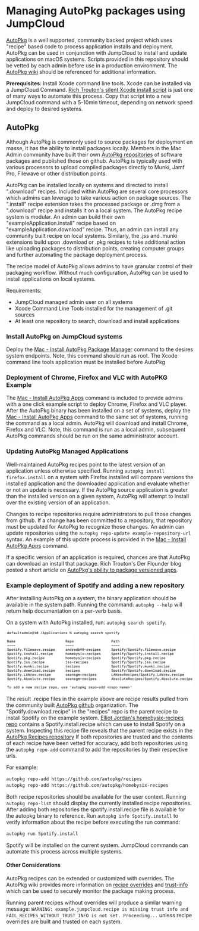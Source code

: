 # Managing AutoPkg packages using JumpCloud

[AutoPkg](https://github.com/autopkg/autopkg) is a well supported, community backed project which uses "recipe" based code to process application installs and deployment. AutoPkg can be used in conjunction with JumpCloud to install and update applications on macOS systems. Scripts provided in this repository should be vetted by each admin before use in a production environment. The [AutoPkg wiki](https://github.com/autopkg/autopkg/wik) should be referenced for additional information.

**Prerequisites**: Install Xcode command line tools. Xcode can be installed via a JumpCloud Command. [Rich Trouton's silent Xcode install script](https://github.com/rtrouton/rtrouton_scripts/tree/master/rtrouton_scripts/install_xcode_command_line_tools) is just one of many ways to automate this process. Copy that script into a new JumpCloud command with a 5-10min timeout, depending on network speed and deploy to desired systems.

## AutoPkg

Although AutoPkg is commonly used to source packages for deployment en masse, it has the ability to install packages locally. Members in the Mac Admin community have built their own [AutoPkg repositories](https://github.com/autopkg) of software packages and published those on github. AutoPkg is typically used with various processors to upload compiled packages directly to Munki, Jamf Pro, Filewave or other distribution points.

AutoPkg can be installed locally on systems and directed to install ".download" recipes. Included within AutoPkg are several core processors which admins can leverage to take various action on package sources. The ".install" recipe extension takes the processed package or .dmg from a ".download" recipe and installs it on a local system. The AutoPkg recipe system is modular. An admin can build their own "exampleApplication.install" recipe based on "exampleApplication.download" recipe. Thus, an admin can install any community built recipe on local systems. Similarly, the .jss and .munki extensions build upon .download or .pkg recipes to take additional action like uploading packages to distribution points, creating computer groups and further automating the package deployment process.

The recipe model of AutoPkg allows admins to have granular control of their packaging workflow. Without much configuration, AutoPkg can be used to install applications on local systems.

Requirements:

* JumpCloud managed admin user on all systems
* Xcode Command Line Tools installed for the management of .git sources
* At least one repository to search, download and install applications
  
### Install AutoPkg on JumpCloud systems

Deploy the [Mac - Install AutoPkg Package Manager](./Mac&#32;-&#32;Install&#32;AutoPkg&#32;Package&#32;Manager.md) command to the desires system endpoints. Note, this command should run as root. The Xcode command line tools application must be installed before AutoPkg

### Deployment of Chrome, Firefox and VLC with AutoPKG Example

The [Mac - Install AutoPkg Apps](Mac&#32;-&#32;Install&#32;Homebrew&#32;Apps.md) command is included to provide admins with a one click example script to deploy Chrome, Firefox and VLC player. After the AutoPkg binary has been installed on a set of systems, deploy the [Mac - Install AutoPkg Apps](Mac&#32;-&#32;Install&#32;Homebrew&#32;Apps.md) command to the same set of systems, running the command as a local admin. AutoPkg will download and install Chrome, Firefox and VLC. Note, this command is run as a local admin, subsequent AutoPkg commands should be run on the same administrator account.

### Updating AutoPkg Managed Applications

Well-maintained AutoPkg recipes point to the latest version of an application unless otherwise specified. Running `autopkg install firefox.install` on a system with Firefox installed will compare versions the installed application and the downloaded application and evaluate whether or not an update is necessary. If the AutoPkg source application is greater than the installed version on a given system, AutoPkg will attempt to install over the existing version of an application.

Changes to recipe repositories require administrators to pull those changes from github. If a change has been committed to a repository, that repository must be updated for AutoPkg to recognize those changes. An admin can update repositories using the `autopkg repo-update example-repository-url` syntax. An example of this update process is provided in the [Mac - Install AutoPkg Apps](Mac&#32;-&#32;Install&#32;Homebrew&#32;Apps.md) command.

If a specific version of an application is required, chances are that AutoPkg can download an install that package. Rich Trouton's Der Flounder blog posted a short  article on [AutoPkg's ability to package versioned apps](https://derflounder.wordpress.com/2013/11/10/using-autopkg-to-download-and-create-installers-for-firefox/).

### Example deployment of Spotify and adding a new repository

After installing AutoPkg on a system, the binary application should be available in the system path. Running the command: `autopkg --help` will return help documentation on a per-verb basis.

On a system with AutoPkg installed, run: `autopkg search spotify`.

![Spotify example](./images/spotify.png)

The result .recipe files in the example above are recipe results pulled from the community built [AutoPkg github](https://github.com/autopkg) organization. The "Spotify.download.recipe" in the "recipes" repo is the parent recipe to install Spotify on the example system. [Elliot Jordan's homebysix-recipes repo](https://github.com/homebysix) contains a Spotify.install.recipe which can use to install Spotify on a system. Inspecting this recipe file reveals that the parent recipe exists in the [AutoPkg Recipes repository](https://github.com/autopkg/recipes) If both repositories are trusted and the contents of each recipe have been vetted for accuracy, add both repositories using the `autopkg repo-add` command to add the repositories by their respective urls.

For example:

```bash
autopkg repo-add https://github.com/autopkg/recipes
autopkg repo-add https://github.com/autopkg/homebysix-recipes
```

Both recipe repositories should be available for the user context. Running `autopkg repo-list` should display the currently installed recipe repositories. After adding both repositories the spotify.install.recipe file is available for the autopkg binary to reference. Run `autopkg info Spotify.install` to verify information about the recipe before executing the run command:

```bash
autopkg run Spotify.install
```

Spotify will be installed on the current system. JumpCloud commands can automate this process across multiple systems.

#### Other Considerations

AutoPkg recipes can be extended or customized with overrides. The AutoPkg wiki provides more information on [recipe overrides](https://github.com/autopkg/autopkg/wiki/Recipe-Overrides) and [trust-info](https://github.com/autopkg/autopkg/wiki/AutoPkg-and-recipe-parent-trust-info) which can be used to securely monitor the package making process.

Running parent recipes without overrides will produce a similar warning message: `WARNING: example.jumpcloud.recipe is missing trust info and FAIL_RECIPES_WITHOUT_TRUST_INFO is not set. Proceeding...` unless recipe overrides are built and trusted on each system.

